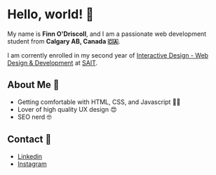 # Hello, world! 👋

My name is **Finn O'Driscoll**, and I am a passionate web development student from **Calgary AB, Canada 🇨🇦**.

I am corrently enrolled in my second year of  [Interactive Design - Web Design & Development](https://www.sait.ca/programs-and-courses/diplomas/interactive-design-web-design-and-development) at [SAIT](https://www.sait.ca/).

## About Me 📖
- Getting comfortable with HTML, CSS, and Javascript 🧑‍💻
- Lover of high quality UX design 😍
- SEO nerd 🤓

## Contact 📲
- [Linkedin](https://www.linkedin.com/in/finn-o-driscoll-5216402ab/)
- [Instagram](https://www.instagram.com/finndris/)
